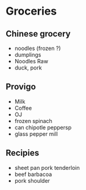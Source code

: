 # Groceries

## Chinese grocery

- noodles (frozen ?)
- dumplings
- Noodles Raw
- duck, pork

## Provigo

- Milk
- Coffee
- OJ
- frozen spinach
- can chipotle peppersp
- glass pepper mill

## Recipies

- sheet pan pork tenderloin
- beef barbacoa
- pork shoulder
